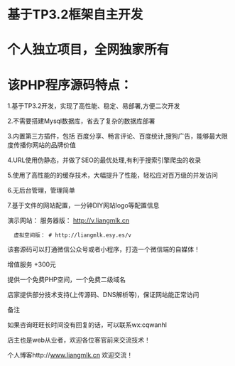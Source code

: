 # 基于TP3.2框架自主开发

# 个人独立项目，全网独家所有
# 该PHP程序源码特点：
   1.基于TP3.2开发，实现了高性能、稳定、易部署,方便二次开发

   2.不需要搭建Mysql数据库，省去了复杂的数据库部署

   3.内置第三方插件，包括 百度分享、畅言评论、百度统计,搜狗广告，能够最大限度传播你网站的品牌价值

   4.URL使用伪静态，并做了SEO的最优处理,有利于搜索引擎爬虫的收录

   5.使用了高性能的的缓存技术，大幅提升了性能，轻松应对百万级的并发访问  

   6.无后台管理，管理简单

   7.基于文件的网站配置，一分钟DIY网站logo等配置信息

 

演示网站： 
      服务器版： http://v.liangmlk.cn

      虚拟空间版： # http://liangmlk.esy.es/v

该套源码可以打通微信公众号或者小程序，打造一个微信端的自媒体！

 

增值服务 +300元

提供一个免费PHP空间，一个免费二级域名

店家提供部分技术支持(上传源码、DNS解析等)，保证网站能正常访问

 

备注


如果咨询旺旺长时间没有回复的话，可以联系wx:cqwanhl

店主也是web从业者，欢迎各位客官前来交流技术！

个人博客http://www.liangmlk.cn 欢迎交流！
